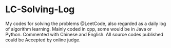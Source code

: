 # LC-Solving-Log
My codes for solving the problems @LeetCode, also regarded as  a daily log of algorithm learning. 
Mainly coded in cpp, some would be in Java or Python.
Commented with Chinese and English.
All source codes published could be Accepted by online judge.
